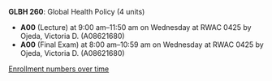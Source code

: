 **GLBH 260**: Global Health Policy (4 units)

- **A00** (Lecture) at 9:00 am–11:50 am on Wednesday at RWAC 0425 by Ojeda, Victoria D. (A08621680)
- **A00** (Final Exam) at 8:00 am–10:59 am on Wednesday at RWAC 0425 by Ojeda, Victoria D. (A08621680)

[Enrollment numbers over time](./GLBH260.tsv)
